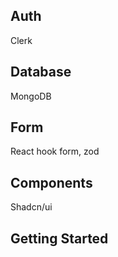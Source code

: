 ## Auth

Clerk

## Database

MongoDB

## Form

React hook form, zod

## Components

Shadcn/ui

## Getting Started
